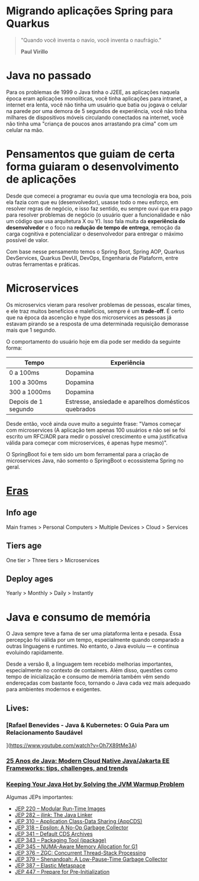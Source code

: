 # Migrando aplicações Spring para Quarkus

> "Quando você inventa o navio, você inventa o naufrágio."
>
> **Paul Virillo**


# Java no passado

Para os problemas de 1999 o Java tinha o J2EE, as aplicações naquela época eram aplicações monolíticas, você tinha aplicações para intranet, a internet era lenta, você não tinha um usuário que batia ou jogava o celular na parede por uma demora de 5 segundos de experiência, você não tinha milhares de dispositivos móveis circulando conectados na internet, você não tinha uma "criança de poucos anos arrastando pra cima" com um celular na mão.

# Pensamentos que guiam de certa forma guiaram o desenvolvimento de aplicações

Desde que comecei a programar eu ouvia que uma tecnologia era boa, pois ela fazia com que eu (desenvolvedor), usasse todo o meu esforço, em resolver regras de negócio, e isso faz sentido, eu sempre ouvi que era pago para resolver problemas de negócio (o usuário quer a funcionalidade e não um código que usa arquitetura X ou Y). Isso fala muita da **experiência do desenvolvedor** e o foco na **redução de tempo de entrega**, remoção da carga cognitiva e potencializar o desenvolvedor para entregar o máximo possível de valor.

Com base nesse pensamento temos o Spring Boot, Spring AOP, Quarkus DevServices, Quarkus DevUI, DevOps, Engenharia de Plataform, entre outras ferramentas e práticas.

# Microservices

Os microservics vieram para resolver problemas de pessoas, escalar times, e ele traz muitos benefícios e malefícios, sempre é um **trade-off**. É certo que na época da ascenção e hype dos microservices as pessoas já estavam pirando se a resposta de uma determinada requisição demorasse mais que 1 segundo. 

O comportamento do usuário hoje em dia pode ser medido da seguinte forma:


|Tempo|Experiência|
|---|---|
|0 a 100ms|Dopamina|
|100 a 300ms|Dopamina|
|300 a 1000ms|Dopamina|
|Depois de 1 segundo|Estresse, ansiedade e aparelhos domésticos quebrados|

Desde então, você ainda ouve muito a seguinte frase: "Vamos começar com microservices (A aplicação tem apenas 100 usuários e não sei se foi escrito um RFC/ADR para medir o possível crescimento e uma justificativa válida para começar com microservices, é apenas hype mesmo)".

O SpringBoot foi e tem sido um bom ferramental para a criação de microservices Java, não somento o SpringBoot o ecossistema Spring no geral.

# [Eras](#25-anos-de-java-modern-cloud-native-javajakarta-ee-frameworks-tips-challenges-and-trends)

## Info age

Main frames > Personal Computers > Multiple Devices > Cloud > Services

## Tiers age

One tier > Three tiers > Microservices

## Deploy ages

Yearly > Monthly > Daily > Instantly 

# Java e consumo de memória

O Java sempre teve a fama de ser uma plataforma lenta e pesada. Essa percepção foi válida por um tempo, especialmente quando comparado a outras linguagens e runtimes. No entanto, o Java evoluiu — e continua evoluindo rapidamente.

Desde a versão 8, a linguagem tem recebido melhorias importantes, especialmente no contexto de containers. Além disso, questões como tempo de inicialização e consumo de memória também vêm sendo endereçadas com bastante foco, tornando o Java cada vez mais adequado para ambientes modernos e exigentes.

## Lives:

### [Rafael Benevides - Java & Kubernetes: O Guia Para um Relacionamento Saudável
](https://www.youtube.com/watch?v=Oh7X89tMe3A)

### [25 Anos de Java: Modern Cloud Native Java/Jakarta EE Frameworks: tips, challenges, and trends](https://www.youtube.com/watch?v=jEkmVX9d5CY)

### [Keeping Your Java Hot by Solving the JVM Warmup Problem](https://www.youtube.com/watch?v=G5jVGS-EJKw)


Algumas JEPs importantes:

* [JEP 220 – Modular Run-Time Images](https://openjdk.org/jeps/220)
* [JEP 282 – jlink: The Java Linker](https://openjdk.org/jeps/282)
* [JEP 310 – Application Class-Data Sharing (AppCDS)](https://openjdk.org/jeps/310)
* [JEP 318 – Epsilon: A No-Op Garbage Collector](https://openjdk.org/jeps/318)
* [JEP 341 – Default CDS Archives](https://openjdk.org/jeps/341)
* [JEP 343 – Packaging Tool (jpackage)](https://openjdk.org/jeps/343)
* [JEP 345 – NUMA-Aware Memory Allocation for G1](https://openjdk.org/jeps/345)
* [JEP 376 – ZGC: Concurrent Thread-Stack Processing](https://openjdk.org/jeps/376)
* [JEP 379 – Shenandoah: A Low-Pause-Time Garbage Collector](https://openjdk.org/jeps/379)
* [JEP 387 – Elastic Metaspace](https://openjdk.org/jeps/387)
* [JEP 447 – Prepare for Pre-Initialization](https://openjdk.org/jeps/447)
